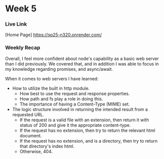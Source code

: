 # Week 5

### Live Link

[Home Page] https://sp25-n320.onrender.com/

### Weekly Recap

Overall, I feel more confident about node's capability as a basic web server than I did previously. We covered that, and in addition I was able to focus in my knowledge regarding promises, and async/await.

When it comes to web servers I have learned:
 - How to utilize the built in http module.
   - How best to use the request and response properties.
   - How path and fs play a role in doing this.
   - The importance of having a Content-Type (MIME) set.
 - The logic structure involved in returning the intended result from a requested URL.
   - If the request is a valid file with an extension, then return it with status of 200 and give it the appropriate content-type.
   - If the request has no extension, then try to return the relevant html document.
   - If the request has no extension, and is a directory, then try to return that directory's index html.
   - Otherwise, 404.